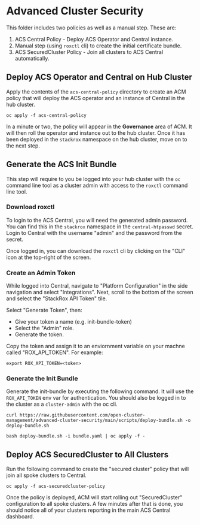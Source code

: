 # Advanced Cluster Security

This folder includes two policies as well as a manual step.  These are:

1. ACS Central Policy - Deploy ACS Operator and Central instance.
2. Manual step (using `roxctl` cli) to create the initial certificate bundle.
3. ACS SecuredCluster Policy - Join all clusters to ACS Central automatically.

## Deploy ACS Operator and Central on Hub Cluster

Apply the contents of the `acs-central-policy` directory to create an ACM policy that will deploy the ACS operator and an instance of Central in the hub cluster.

```
oc apply -f acs-central-policy
```

In a minute or two, the policy will appear in the **Governance** area of ACM.  It will then roll the operator and instance out to the hub cluster.  Once it has been deployed in the `stackrox` namespace on the hub cluster, move on to the next step.

## Generate the ACS Init Bundle

This step will require to you be logged into your hub cluster with the `oc` command line tool as a cluster admin with access to the `roxctl` command line tool.

### Download roxctl

To login to the ACS Central, you will need the generated admin password.  You can find this in the `stackrox` namespace in the `central-htpasswd` secret.  Login to Central with the username "admin" and the password from the secret.

Once logged in, you can download the `roxctl` cli by clicking on the "CLI" icon at the top-right of the screen.

### Create an Admin Token

While logged into Central, navigate to "Platform Configuration" in the side navigation and select "Integrations".  Next, scroll to the bottom of the screen and select the "StackRox API Token" tile.

Select "Generate Token", then:
* Give your token a name (e.g. init-bundle-token)
* Select the "Admin" role.
* Generate the token.

Copy the token and assign it to an enviornment variable on your machne called "ROX_API_TOKEN".  For example:

```
export ROX_API_TOKEN=<token>
```

### Generate the Init Bundle

Generate the init-bundle by executing the following command.  It will use the `ROX_API_TOKEN` env var for authentication.  You should also be logged in to the cluster as a `cluster-admin` with the oc cli.

```
curl https://raw.githubusercontent.com/open-cluster-management/advanced-cluster-security/main/scripts/deploy-bundle.sh -o deploy-bundle.sh

bash deploy-bundle.sh -i bundle.yaml | oc apply -f -
```

## Deploy ACS SecuredCluster to All Clusters

Run the following command to create the "secured cluster" policy that will join all spoke clusters to Central.

```
oc apply -f acs-securedcluster-policy
```

Once the policy is deployed, ACM will start rolling out "SecuredCluster" configuration to all spoke clusters.  A few minutes after that is done, you should notice all of your clusters reporting in the main ACS Central dashboard.